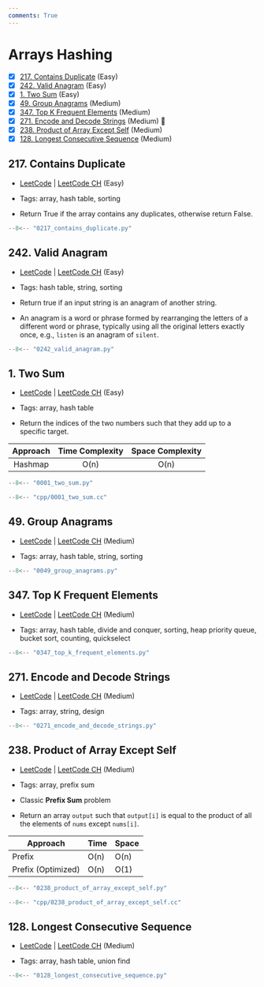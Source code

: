 ```yaml
---
comments: True
---
```


# Arrays Hashing

- [x] [217. Contains Duplicate](https://leetcode.cn/problems/contains-duplicate/) (Easy)
- [x] [242. Valid Anagram](https://leetcode.cn/problems/valid-anagram/) (Easy)
- [x] [1. Two Sum](https://leetcode.cn/problems/two-sum/) (Easy)
- [x] [49. Group Anagrams](https://leetcode.cn/problems/group-anagrams/) (Medium)
- [x] [347. Top K Frequent Elements](https://leetcode.cn/problems/top-k-frequent-elements/) (Medium)
- [x] [271. Encode and Decode Strings](https://leetcode.cn/problems/encode-and-decode-strings/) (Medium) 👑
- [x] [238. Product of Array Except Self](https://leetcode.cn/problems/product-of-array-except-self/) (Medium)
- [x] [128. Longest Consecutive Sequence](https://leetcode.cn/problems/longest-consecutive-sequence/) (Medium)

## 217. Contains Duplicate

-   [LeetCode](https://leetcode.com/problems/contains-duplicate/) | [LeetCode CH](https://leetcode.cn/problems/contains-duplicate/) (Easy)

-   Tags: array, hash table, sorting
-   Return True if the array contains any duplicates, otherwise return False.

```python title="217. Contains Duplicate - Python Solution"
--8<-- "0217_contains_duplicate.py"
```

## 242. Valid Anagram

-   [LeetCode](https://leetcode.com/problems/valid-anagram/) | [LeetCode CH](https://leetcode.cn/problems/valid-anagram/) (Easy)

-   Tags: hash table, string, sorting
-   Return true if an input string is an anagram of another string.
-   An anagram is a word or phrase formed by rearranging the letters of a different word or phrase, typically using all the original letters exactly once, e.g., `listen` is an anagram of `silent`.

```python title="242. Valid Anagram - Python Solution"
--8<-- "0242_valid_anagram.py"
```

## 1. Two Sum

-   [LeetCode](https://leetcode.com/problems/two-sum/) | [LeetCode CH](https://leetcode.cn/problems/two-sum/) (Easy)

-   Tags: array, hash table
-   Return the indices of the two numbers such that they add up to a specific target.

| Approach | Time Complexity | Space Complexity |
| :------: | :-------------: | :--------------: |
| Hashmap  |      O(n)       |       O(n)       |

```python title="1. Two Sum - Python Solution"
--8<-- "0001_two_sum.py"
```

```cpp title="1. Two Sum - C++ Solution"
--8<-- "cpp/0001_two_sum.cc"
```

## 49. Group Anagrams

-   [LeetCode](https://leetcode.com/problems/group-anagrams/) | [LeetCode CH](https://leetcode.cn/problems/group-anagrams/) (Medium)

-   Tags: array, hash table, string, sorting

```python title="49. Group Anagrams - Python Solution"
--8<-- "0049_group_anagrams.py"
```

## 347. Top K Frequent Elements

-   [LeetCode](https://leetcode.com/problems/top-k-frequent-elements/) | [LeetCode CH](https://leetcode.cn/problems/top-k-frequent-elements/) (Medium)

-   Tags: array, hash table, divide and conquer, sorting, heap priority queue, bucket sort, counting, quickselect

```python title="347. Top K Frequent Elements - Python Solution"
--8<-- "0347_top_k_frequent_elements.py"
```

## 271. Encode and Decode Strings

-   [LeetCode](https://leetcode.com/problems/encode-and-decode-strings/) | [LeetCode CH](https://leetcode.cn/problems/encode-and-decode-strings/) (Medium)

-   Tags: array, string, design

```python title="271. Encode and Decode Strings - Python Solution"
--8<-- "0271_encode_and_decode_strings.py"
```

## 238. Product of Array Except Self

-   [LeetCode](https://leetcode.com/problems/product-of-array-except-self/) | [LeetCode CH](https://leetcode.cn/problems/product-of-array-except-self/) (Medium)

-   Tags: array, prefix sum
-   Classic **Prefix Sum** problem
-   Return an array `output` such that `output[i]` is equal to the product of all the elements of `nums` except `nums[i]`.

| Approach           | Time | Space |
| ------------------ | ---- | ----- |
| Prefix             | O(n) | O(n)  |
| Prefix (Optimized) | O(n) | O(1)  |

```python title="238. Product of Array Except Self - Python Solution"
--8<-- "0238_product_of_array_except_self.py"
```

```cpp title="238. Product of Array Except Self - C++ Solution"
--8<-- "cpp/0238_product_of_array_except_self.cc"
```

## 128. Longest Consecutive Sequence

-   [LeetCode](https://leetcode.com/problems/longest-consecutive-sequence/) | [LeetCode CH](https://leetcode.cn/problems/longest-consecutive-sequence/) (Medium)

-   Tags: array, hash table, union find

```python title="128. Longest Consecutive Sequence - Python Solution"
--8<-- "0128_longest_consecutive_sequence.py"
```
